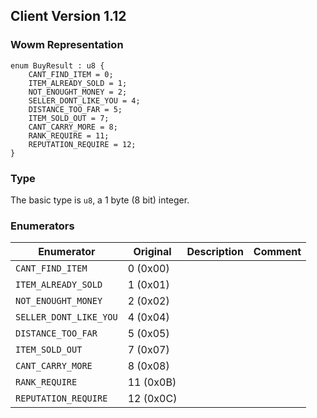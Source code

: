 ## Client Version 1.12

### Wowm Representation
```rust,ignore
enum BuyResult : u8 {
    CANT_FIND_ITEM = 0;    
    ITEM_ALREADY_SOLD = 1;    
    NOT_ENOUGHT_MONEY = 2;    
    SELLER_DONT_LIKE_YOU = 4;    
    DISTANCE_TOO_FAR = 5;    
    ITEM_SOLD_OUT = 7;    
    CANT_CARRY_MORE = 8;    
    RANK_REQUIRE = 11;    
    REPUTATION_REQUIRE = 12;    
}
```
### Type
The basic type is `u8`, a 1 byte (8 bit) integer.
### Enumerators
| Enumerator | Original  | Description | Comment |
| --------- | -------- | ----------- | ------- |
| `CANT_FIND_ITEM` | 0 (0x00) |  |  |
| `ITEM_ALREADY_SOLD` | 1 (0x01) |  |  |
| `NOT_ENOUGHT_MONEY` | 2 (0x02) |  |  |
| `SELLER_DONT_LIKE_YOU` | 4 (0x04) |  |  |
| `DISTANCE_TOO_FAR` | 5 (0x05) |  |  |
| `ITEM_SOLD_OUT` | 7 (0x07) |  |  |
| `CANT_CARRY_MORE` | 8 (0x08) |  |  |
| `RANK_REQUIRE` | 11 (0x0B) |  |  |
| `REPUTATION_REQUIRE` | 12 (0x0C) |  |  |
